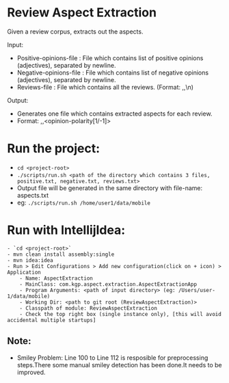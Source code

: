 # Review Aspect Extraction

Given a review corpus, extracts out the aspects.

Input:
* Positive-opinions-file : File which contains list of positive opinions (adjectives), separated by newline.
* Negative-opinions-file : File which contains list of negative opinions (adjectives), separated by newline.
* Reviews-file : File which contains all the reviews. (Format: <productId>,<rating>,<review-text>\n)

Output:

* Generates one file which contains extracted aspects for each review.
* Format: <review-index>,<product-aspect>,<opinion-polarity[1/-1]>

# Run the project:

* `cd <project-root>`
* `./scripts/run.sh <path of the directory which contains 3 files, positive.txt, negative.txt, reviews.txt>`
* Output file will be generated in the same directory with file-name: aspects.txt
* eg: `./scripts/run.sh /home/user1/data/mobile`

# Run with IntellijIdea:

    - `cd <project-root>`
    - mvn clean install assembly:single
    - mvn idea:idea
    - Run > Edit Configurations > Add new configuration(click on + icon) > Application
        - Name: AspectExtraction
        - MainClass: com.kgp.aspect.extraction.AspectExtractionApp
        - Program Arguments: <path of input directory> (eg: /Users/user-1/data/mobile)
        - Working Dir: <path to git root (ReviewAspectExtraction)>
        - Classpath of module: ReviewAspectExtraction
        - Check the top right box (single instance only), [this will avoid accidental multiple startups]

## Note:

* Smiley Problem: Line 100 to Line 112 is resposible for preprocessing steps.There some manual smiley detection has been done.It needs to be improved.
